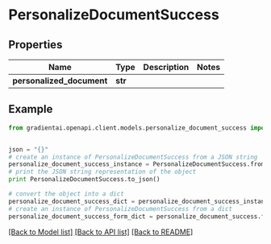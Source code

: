 # PersonalizeDocumentSuccess


## Properties
Name | Type | Description | Notes
------------ | ------------- | ------------- | -------------
**personalized_document** | **str** |  | 

## Example

```python
from gradientai.openapi.client.models.personalize_document_success import PersonalizeDocumentSuccess


json = "{}"
# create an instance of PersonalizeDocumentSuccess from a JSON string
personalize_document_success_instance = PersonalizeDocumentSuccess.from_json(json)
# print the JSON string representation of the object
print PersonalizeDocumentSuccess.to_json()

# convert the object into a dict
personalize_document_success_dict = personalize_document_success_instance.to_dict()
# create an instance of PersonalizeDocumentSuccess from a dict
personalize_document_success_form_dict = personalize_document_success.from_dict(personalize_document_success_dict)
```
[[Back to Model list]](../README.md#documentation-for-models) [[Back to API list]](../README.md#documentation-for-api-endpoints) [[Back to README]](../README.md)


